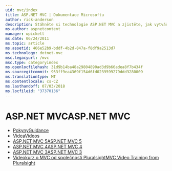 ```yaml
---
uid: mvc/index
title: ASP.NET MVC | Dokumentace Microsoftu
author: rick-anderson
description: Stáhněte si technologie ASP.NET MVC a zjistěte, jak vytvářet webové aplikace pomocí vzoru modelu zobrazení kontroleru.
ms.author: aspnetcontent
manager: wpickett
ms.date: 06/24/2011
ms.topic: article
ms.assetid: 466e52b9-bddf-4b2d-847a-f8df9a2513d7
ms.technology: dotnet-mvc
msc.legacyurl: /mvc
msc.type: categoryindex
ms.openlocfilehash: 31d9b14ba48a29804890ad3d9b66adea8f7b434f
ms.sourcegitcommit: 953ff9ea4369f154d6fd0239599279ddd3280009
ms.translationtype: MT
ms.contentlocale: cs-CZ
ms.lasthandoff: 07/03/2018
ms.locfileid: "37370136"
---
```

<a name="aspnet-mvc"></a><span data-ttu-id="102f1-103">ASP.NET MVC</span><span class="sxs-lookup"><span data-stu-id="102f1-103">ASP.NET MVC</span></span>
====================
- [<span data-ttu-id="102f1-104">Pokyny</span><span class="sxs-lookup"><span data-stu-id="102f1-104">Guidance</span></span>](overview/index.md)
- [<span data-ttu-id="102f1-105">Videa</span><span class="sxs-lookup"><span data-stu-id="102f1-105">Videos</span></span>](videos/index.md)
- [<span data-ttu-id="102f1-106">ASP.NET MVC 5</span><span class="sxs-lookup"><span data-stu-id="102f1-106">ASP.NET MVC 5</span></span>](mvc5.md)
- [<span data-ttu-id="102f1-107">ASP.NET MVC 4</span><span class="sxs-lookup"><span data-stu-id="102f1-107">ASP.NET MVC 4</span></span>](mvc4.md)
- [<span data-ttu-id="102f1-108">ASP.NET MVC 3</span><span class="sxs-lookup"><span data-stu-id="102f1-108">ASP.NET MVC 3</span></span>](mvc3.md)
- [<span data-ttu-id="102f1-109">Videokurz o MVC od společnosti Pluralsight</span><span class="sxs-lookup"><span data-stu-id="102f1-109">MVC Video Training from Pluralsight</span></span>](pluralsight.md)
